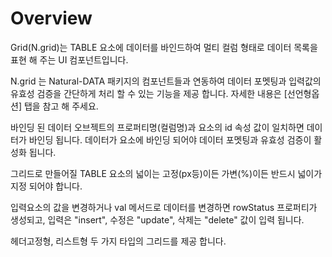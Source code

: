Overview
===

Grid(N.grid)는 TABLE 요소에 데이터를 바인드하여 멀티 컬럼 형태로 데이터 목록을 표현 해 주는 UI 컴포넌트입니다.

<p class="alert">N.grid 는 Natural-DATA 패키지의 컴포넌트들과 연동하여 데이터 포멧팅과 입력값의 유효성 검증을 간단하게 처리 할 수 있는 기능을 제공 합니다. 자세한 내용은 [선언형옵션] 탭을 참고 해 주세요.</p>
<p class="alert">바인딩 된 데이터 오브젝트의 프로퍼티명(컬럼명)과 요소의 id 속성 값이 일치하면 데이터가 바인딩 됩니다. 데이터가 요소에 바인딩 되어야 데이터 포멧팅과 유효성 검증이 활성화 됩니다.</p>
<p class="alert">그리드로 만들어질 TABLE 요소의 넓이는 고정(px등)이든 가변(%)이든 반드시 넓이가 지정 되어야 합니다.</p>
<p class="alert">입력요소의 값을 변경하거나 val 메서드로 데이터를 변경하면 rowStatus 프로퍼티가 생성되고, 입력은 "insert", 수정은 "update", 삭제는 "delete" 값이 입력 됩니다.</p>
<p class="alert">헤더고정형, 리스트형 두 가지 타입의 그리드를 제공 합니다.</p>